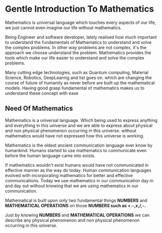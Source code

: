 # Gentle Introduction To Mathematics

Mathematics is universal language which touches every aspects of our life, we just cannot even imagine our life without mathematics.  


Being Engineer and software developer, lately realised how much important to understand the fundamentals of Mathematics to understand and solve the complex problems. In other way problems are not complex, it's the approach we choose understand the problem. Mathematics provides the tools which make our life easier to understand and solve the complex problems.  


Many cutting edge technologies, such as Quantum computing, Material Science, Robotics, DeepLearnig and list goes on. which are changing the course of future of humanity as never before are built up the mathematical models. Having good grasp fundamental of mathematics makes us to understand these concept with ease  


## Need Of Mathematics

Mathematics is a universal language. Which being used to express anything and everything in this universe and we are able to express about physical and non physical phenomenon occurring in this universe. without mathematics would have not expressed how this universe is working.

Mathematics is the oldest ancient communication language ever know by humankind. Humans started to use mathematics to communicate even before the human language came into exists.

If mathematics wouldn't exist humans would have not communicated in effective manner as the way do today. Human communication languages evolved  with incorporating mathematics for better and effective communications. Today we use mathematics in our communication day in and day out without knowing that we are using mathematics in our communication.

Mathematical is built upon only two fundamental things **NUMBERS** and **MATHEMATICAL  OPERATIONS** on those **NUMBERS such as +.-,x,/,-.**

Just by knowing **NUMBERS** and **MATHEMATICAL OPERATIONS** we can describe any physical phenomenon and non physical phenomenon occurring in this universe. 









  


